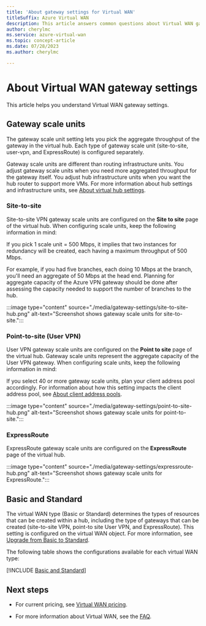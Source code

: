 ```yaml
---
title: 'About gateway settings for Virtual WAN'
titleSuffix: Azure Virtual WAN
description: This article answers common questions about Virtual WAN gateway settings.
author: cherylmc
ms.service: azure-virtual-wan
ms.topic: concept-article
ms.date: 07/28/2023
ms.author: cherylmc

---
```


# About Virtual WAN gateway settings

This article helps you understand Virtual WAN gateway settings.

## <a name="capacity"></a>Gateway scale units

The gateway scale unit setting lets you pick the aggregate throughput of the gateway in the virtual hub. Each type of gateway scale unit (site-to-site, user-vpn, and ExpressRoute) is configured separately.

Gateway scale units are different than routing infrastructure units. You adjust gateway scale units when you need more aggregated throughput for the gateway itself. You adjust hub infrastructure units when you want the hub router to support more VMs. For more information about hub settings and infrastructure units, see [About virtual hub settings](hub-settings.md).

### <a name="s2s"></a>Site-to-site

Site-to-site VPN gateway scale units are configured on the **Site to site** page of the virtual hub. When configuring scale units, keep the following information in mind:

If you pick 1 scale unit = 500 Mbps, it implies that two instances for redundancy will be created, each having a maximum throughput of 500 Mbps.

For example, if you had five branches, each doing 10 Mbps at the branch, you'll need an aggregate of 50 Mbps at the head end. Planning for aggregate capacity of the Azure VPN gateway should be done after assessing the capacity needed to support the number of branches to the hub.

:::image type="content" source="./media/gateway-settings/site-to-site-hub.png" alt-text="Screenshot shows gateway scale units for site-to-site.":::

### <a name="p2s"></a>Point-to-site (User VPN)

User VPN gateway scale units are configured on the **Point to site** page of the virtual hub. Gateway scale units represent the aggregate capacity of the User VPN gateway. When configuring scale units, keep the following information in mind:

If you select 40 or more gateway scale units, plan your client address pool accordingly. For information about how this setting impacts the client address pool, see [About client address pools](about-client-address-pools.md).

:::image type="content" source="./media/gateway-settings/point-to-site-hub.png" alt-text="Screenshot shows gateway scale units for point-to-site.":::

### <a name="expressroute"></a>ExpressRoute

ExpressRoute gateway scale units are configured on the **ExpressRoute** page of the virtual hub.

:::image type="content" source="./media/gateway-settings/expressroute-hub.png" alt-text="Screenshot shows gateway scale units for ExpressRoute.":::

## <a name="type"></a>Basic and Standard

The virtual WAN type (Basic or Standard) determines the types of resources that can be created within a hub, including the type of gateways that can be created (site-to-site VPN, point-to site User VPN, and ExpressRoute). This setting is configured on the virtual WAN object. For more information, see [Upgrade from Basic to Standard](upgrade-virtual-wan.md).

The following table shows the configurations available for each virtual WAN type:

[!INCLUDE [Basic and Standard](../../includes/virtual-wan-standard-basic-include.md)]

## Next steps

* For current pricing, see [Virtual WAN pricing](https://azure.microsoft.com/pricing/details/virtual-wan/).

* For more information about Virtual WAN, see the [FAQ](virtual-wan-faq.md).
